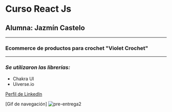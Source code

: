 # Curso React Js
## Alumna: **Jazmín Castelo**    
---
### Ecommerce de productos para crochet "Violet Crochet"
---

### _Se utilizaron las librerías:_
- Chakra UI
- Uiverse.io

[Perfil de LinkedIn](https://www.linkedin.com/in/jazm%C3%ADn-castelo/)

[Gif de navegación] ![pre-entrega2](https://github.com/Jazlieta99B/react/assets/140523156/a3ee8a24-516e-48ec-aa2d-8c91ef8958b3)
